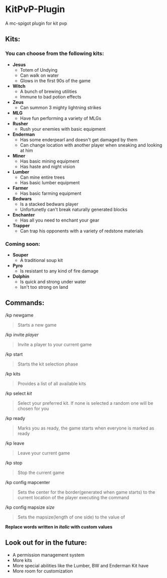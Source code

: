 # KitPvP-Plugin
A mc-spigot plugin for kit pvp

## Kits:  
### You can choose from the following kits:  
* **Jesus**  
  * Totem of Undying
  * Can walk on water
  * Glows in the first 90s of the game
* **Witch**
  * A bunch of brewing utilities
  * Immune to bad potion effects
* **Zeus**
  * Can summon 3 mighty lightning strikes
* **MLG**
  * Have fun performing a variety of MLGs
* **Rusher**
  * Rush your enemies with basic equipment
* **Enderman**
  * Has some enderpearl and doesn't get damaged by them
  * Can change location with another player when sneaking and looking at him
* **Miner**
  * Has basic mining equipment
  * Has haste and night vision
* **Lumber**
  * Can mine entire trees
  * Has basic lumber equipment
* **Farmer**
  * Has basic farming equipment
* **Bedwars**
  * Is a stacked bedwars player
  * Unfortunetly can't break naturally generated blocks
* **Enchanter**
  * Has all you need to enchant your gear
* **Trapper**
  * Can trap his opponents with a variety of redstone materials  

### Coming soon:
* **Souper**
  * A traditional soup kit
* **Pyro**
  * Is resistant to any kind of fire damage
* **Dolphin**
  * Is quick and strong under water
  * Isn't too strong on land

## Commands:
/kp newgame 
> Starts a new game  

/kp invite _player_  
> Invite a player to your current game  

/kp start  
> Starts the kit selection phase  

/kp kits  
> Provides a list of all available kits  

/kp select _kit_  
> Select your preferred kit. If none is selected a random one will be chosen for you  

/kp ready  
> Marks you as ready, the game starts when everyone is marked as ready  

/kp leave  
> Leave your current game  

/kp stop  
> Stop the current game  

/kp config mapcenter  
> Sets the center for the border(generated when game starts) to the current location of the player executing the command  

/kp config mapsize _size_  
> Sets the mapsize(length of one side) to the value of <int>  

**Replace words written in _italic_ with custom values**

## Look out for in the future:
* A permission management system
* More kits
* More special abilities like the Lumber, BW and Enderman Kit have
* More room for customization

